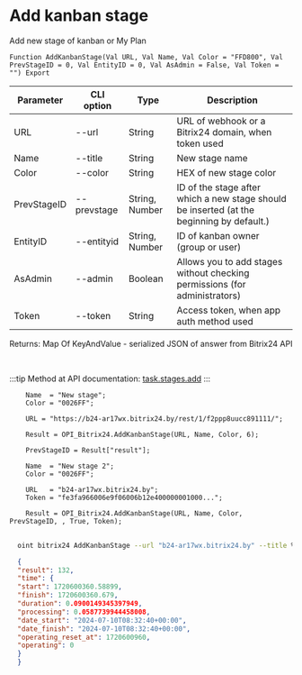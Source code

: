 ﻿---
sidebar_position: 1
---

# Add kanban stage
 Add new stage of kanban or My Plan



`Function AddKanbanStage(Val URL, Val Name, Val Color = "FFD800", Val PrevStageID = 0, Val EntityID = 0, Val AsAdmin = False, Val Token = "") Export`

  | Parameter | CLI option | Type | Description |
  |-|-|-|-|
  | URL | --url | String | URL of webhook or a Bitrix24 domain, when token used |
  | Name | --title | String | New stage name |
  | Color | --color | String | HEX of new stage color |
  | PrevStageID | --prevstage | String, Number | ID of the stage after which a new stage should be inserted (at the beginning by default.) |
  | EntityID | --entityid | String, Number | ID of kanban owner (group or user) |
  | AsAdmin | --admin | Boolean | Allows you to add stages without checking permissions (for administrators) |
  | Token | --token | String | Access token, when app auth method used |

  
  Returns:  Map Of KeyAndValue - serialized JSON of answer from Bitrix24 API

<br/>

:::tip
Method at API documentation: [task.stages.add](https://dev.1c-bitrix.ru/rest_help/tasks/task/kanban/task_stages_add.php)
:::
<br/>


```bsl title="Code example"
    Name  = "New stage";
    Color = "0026FF";

    URL = "https://b24-ar17wx.bitrix24.by/rest/1/f2ppp8uucc891111/";

    Result = OPI_Bitrix24.AddKanbanStage(URL, Name, Color, 6);

    PrevStageID = Result["result"];

    Name  = "New stage 2";
    Color = "0026FF";

    URL   = "b24-ar17wx.bitrix24.by";
    Token = "fe3fa966006e9f06006b12e400000001000...";

    Result = OPI_Bitrix24.AddKanbanStage(URL, Name, Color, PrevStageID, , True, Token);
```



```sh title="CLI command example"
    
  oint bitrix24 AddKanbanStage --url "b24-ar17wx.bitrix24.by" --title %title% --color "0026FF" --prevstage "Result[result]" --entityid %entityid% --admin %admin% --token "fe3fa966006e9f06006b12e400000001000..."

```

```json title="Result"
  {
  "result": 132,
  "time": {
  "start": 1720600360.58899,
  "finish": 1720600360.679,
  "duration": 0.0900149345397949,
  "processing": 0.0587739944458008,
  "date_start": "2024-07-10T08:32:40+00:00",
  "date_finish": "2024-07-10T08:32:40+00:00",
  "operating_reset_at": 1720600960,
  "operating": 0
  }
  }

```

